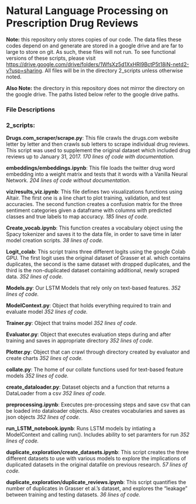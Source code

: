 # Natural Language Processing on Prescription Drug Reviews

**Note:** this repository only stores copies of our code.  The data files these codes depend on and generate are stored in a google drive and are far to large to store on git.  As such, these files will not run.  To see functional versions of these scripts, please visit https://drive.google.com/drive/folders/1WfsXz5d1XxHRl9BctP5t18iN-netd2-v?usp=sharing.  All files will be in the directory 2_scripts unless otherwise noted.

**Also Note:** the directory in this repository does not mirror the directory on the google drive.  The paths listed below refer to the google drive paths.

### File Descriptions
### **2_scripts**:
**Drugs.com_scraper/scrape.py**: This file crawls the drugs.com website letter by letter and then crawls sub letters to scrape individual drug reviews. This script was used to supplement the original dataset which included drug reviews up to January 31, 2017. 
*170 lines of code with documentation.* 

**embeddings/embeddings.ipynb**: This file loads the twitter drug word embedding into a weight matrix and tests that it words with a Vanilla Neural Network. 
*204 lines of code without documentation.*

**viz/results_viz.ipynb**: This file defines two visualizations functions using Altair. The first one is a line chart to plot training, validation, and test accuracies. The second function creates a confusion matrix for the three sentiment categories given a dataframe with columns with predicted classes and true labels to map accuracy. 
*185 lines of code.*

**Create_vocab.ipynb**: This function creates a vocabulary object using the Spacy tokenizer and saves it to the data file, in order to save time in later model creation scripts.
*38 lines of code.*

**Logit_colab**: This script trains three different logits using the google Colab GPU. The first logit uses the original dataset of Grasser et al. which contains duplicates, the second is the same dataset with dropped duplicates, and the third is the non-duplicated dataset containing additional, newly scraped data.
*352 lines of code.*

**Models.py**:  Our LSTM Models that rely only on text-based features.
*352 lines of code.*

**ModelContext.py**:  Object that holds everything required to train and evaluate model
*352 lines of code.*

**Trainer.py**:  Object that trains model
*352 lines of code.*

**Evaluator.py**:  Object that executes evaluation steps during and after training and saves in appropriate directory
*352 lines of code.*

**Plotter.py**:  Object that can crawl through directory created by evaluator and create charts
*352 lines of code.*

**collate.py**:  The home of our collate functions used for text-based feature models
*352 lines of code.*

**create_dataloader.py**:  Dataset objects and a function that returns a DataLoader from a csv 
*352 lines of code.*

**preprocessing.ipynb**:  Executes pre-processing steps and save csv that can be loaded into dataloader objects.  Also creates vocabularies and saves as json objects
*352 lines of code.*

**run_LSTM_notebook.ipynb**:  Runs LSTM models by intiating a ModelContext and calling run().  Includes ability to set paramters for run
*352 lines of code.*

**duplicate_exploration/create_datasets.ipynb**: This script creates the three different datasets to use with various models to explore the implications of duplicated datasets in the original datafile on previous research. 
*57 lines of code.*

**duplicate_exploration/duplicate_reviews.ipynb**: This script quantifies the number of duplicates in Grasser et al.’s dataset, and explores the “leakage” between training and testing datasets. 
*36 lines of code.*

